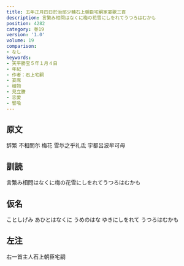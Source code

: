 ```yaml
---
title: 五年正月四日於治部少輔石上朝臣宅嗣家宴歌三首
description: 言繁み相問はなくに梅の花雪にしをれてうつろはむかも
position: 4282
category: 巻19
version: '1.0'
volume: 19
comparison:
- なし
keywords:
- 天平勝宝５年１月４日
- 年紀
- 作者：石上宅嗣
- 宴席
- 植物
- 見立賸
- 恋愛
- 譬喩
---
```


## 原文

辞繁 不相問尓 梅花 雪尓之乎礼氐 宇都呂波牟可母

## 訓読

言繁み相問はなくに梅の花雪にしをれてうつろはむかも

## 仮名

ことしげみ あひとはなくに うめのはな ゆきにしをれて うつろはむかも

## 左注

右一首主人石上朝臣宅嗣
